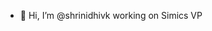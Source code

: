 - 👋 Hi, I’m @shrinidhivk
  working on Simics VP 

<!---
shrinidhivk/shrinidhivk is a ✨ special ✨ repository because its `README.md` (this file) appears on your GitHub profile.
You can click the Preview link to take a look at your changes.
--->
